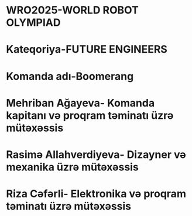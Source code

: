# WRO2025-WORLD ROBOT OLYMPIAD
# Kateqoriya-FUTURE ENGINEERS

# Komanda adı-Boomerang
# Mehriban Ağayeva- Komanda kapitanı və proqram təminatı üzrə mütəxəssis
# Rasimə Allahverdiyeva- Dizayner və mexanika üzrə mütəxəssis
# Riza Cəfərli- Elektronika və proqram təminatı üzrə mütəxəssis
